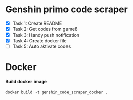 # Genshin primo code scraper

- [x] Task 1: Create README
- [x] Task 2: Get codes from game8
- [x] Task 3: Handy push notification
- [x] Task 4: Create docker file
- [ ] Task 5: Auto aktivate codes

# Docker
#### Build docker image
```dockerfile
docker build -t genshin_code_scraper_docker .
```
